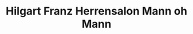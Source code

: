 ---
title: "Hilgart Franz Herrensalon Mann oh Mann"
url: /tittling/hilgart-franz-herrensalon-mann-oh-mann/
shop: Friseur
---